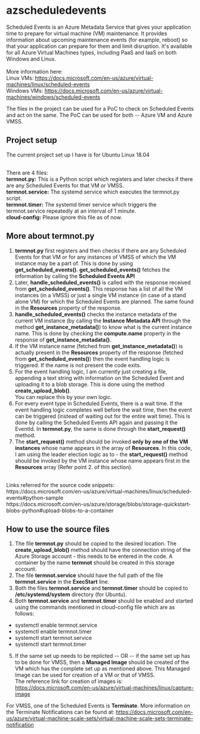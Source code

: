 # azscheduledevents
Scheduled Events is an Azure Metadata Service that gives your application time to prepare for virtual machine (VM) maintenance. It provides information about upcoming maintenance events (for example, reboot) so that your application can prepare for them and limit disruption. It's available for all Azure Virtual Machines types, including PaaS and IaaS on both Windows and Linux. <br /><br />
More information here: <br />
Linux VMs: https://docs.microsoft.com/en-us/azure/virtual-machines/linux/scheduled-events <br />
Windows VMs: https://docs.microsoft.com/en-us/azure/virtual-machines/windows/scheduled-events <br />

The files in the project can be used for a PoC to check on Scheduled Events and act on the same. The PoC can be used for both -- Azure VM and Azure VMSS.

## Project setup 
The current project set up I have is for Ubuntu Linux 18.04 <br> <br />

There are 4 files: <br />
**termnot.py:** This is a Python script which registers and later checks if there are any Scheduled Events for that VM or VMSS. <br /> 
**termnot.service:** The systemd service which executes the termnot.py script. <br />
**termnot.timer:** The systemd timer service which triggers the termnot.service repeatedly at an interval of 1 minute. <br />
**cloud-config:** Please ignore this file as of now. <br />

## More about termnot.py
1. **termnot.py** first registers and then checks if there are any Scheduled Events for that VM or for any instances of VMSS of which the VM instance may be a part of. This is done by using  **get_scheduled_events()**. **get_scheduled_events()** fetches the information by calling the **Scheduled Events API**<br />
2. Later, **handle_scheduled_events()** is called with the response received from **get_scheduled_events()**. This response has a list of all the VM instances (in a VMSS) or just a single VM instance (in case of a stand alone VM) for which the Scheduled Events are planned. The same found in the **Resources** property of the response. <br />
3. **handle_scheduled_events()** checks the instance metadata of the current VM instance (by calling the **Instance Metadata API** through the method **get_instance_metadata()**) to know what is the current instance name. This is done by checking the **compute.name** property in the response of **get_instance_metadata()**.
4. If the VM instance name (fetched from **get_instance_metadata()**) is actually present in the **Resources** property of the response (fetched from **get_scheduled_events()**) then the event handling logic is triggered. If the name is not present the code exits.
5. For the event handling logic, I am currently just creating a file, appending a text string with information on the Scheduled Event  and uploading it to a blob storage. This is done using the method **create_upload_blob()**. <br />
You can replace this by your own logic. <br />
6. For every event type in Scheduled Events, there is a wait time. If the event handling logic completes well before the wait time, then the event can be triggered (instead of waiting out for the entire wait time). This is done by calling the Scheduled Events API again and passing it the EventId. In **termnot.py**, the same is done through the **start_request()** method. <br />
7. The **start_request()** method should be invoked **only by one of the VM instances** whose name appears in the array of **Resources**. In this code, I am using the leader election logic as to - the **start_request()** method should be invoked by the VM instance whose name appears first in the **Resources** array (Refer point 2. of this section). <br />
<br />
Links referred for the source code snippets: <br />
https://docs.microsoft.com/en-us/azure/virtual-machines/linux/scheduled-events#python-sample <br />
https://docs.microsoft.com/en-us/azure/storage/blobs/storage-quickstart-blobs-python#upload-blobs-to-a-container <br />


## How to use the source files
1. The file **termnot.py** should be copied to the desired location. The **create_upload_blob()** method should have the connection string of the Azure Storage account - this needs to be entered in the code. A container by the name **termnot** should be created in this storage account. <br />
2. The file **termnot.service** should have the full path of the file **termnot.service** in the **ExecStart** line. <br />
3. Both the files **termnot.service** and **termnot.timer** should be copied to **/etc/systemd/system** directory (for Ubuntu). <br />
4. Both **termnot.service** and **termnot.timer** should be enabled and started using the commands mentioned in cloud-config file which are as follows: <br />
 - systemctl enable termnot.service <br />
 - systemctl enable termnot.timer <br />
 - systemctl start termnot.service <br />
 - systemctl start termnot.timer <br />
 5. If the same set up needs to be replicted -- OR -- if the same set up has to be done for VMSS, then a **Managed Image** should be created of the VM which has the complete set up as mentioned above. This Managed Image can be used for creation of a VM or that of VMSS. <br />
 The reference link for creation of images is: https://docs.microsoft.com/en-us/azure/virtual-machines/linux/capture-image <br />
 
 For VMSS, one of the Scheduled Events is **Terminate**. More information on the Terminate Notifications can be found at: https://docs.microsoft.com/en-us/azure/virtual-machine-scale-sets/virtual-machine-scale-sets-terminate-notification
